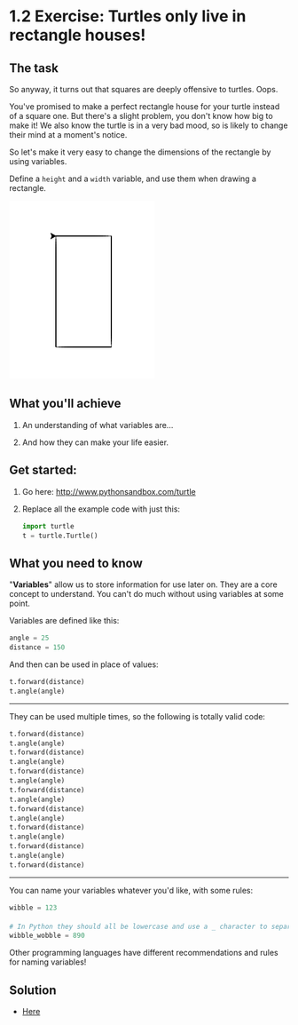 # 1.2 Exercise: Turtles only live in rectangle houses!

## The task

So anyway, it turns out that squares are deeply offensive to turtles. Oops.

You've promised to make a perfect rectangle house for your turtle instead of a square
one. But there's a slight problem, you don't know how big to make it! We also know the
turtle is in a very bad mood, so is likely to change their mind at a moment's notice.

So let's make it very easy to change the dimensions of the rectangle by using variables.

Define a `height` and a `width` variable, and use them when drawing a rectangle.

![Rectangle](1.2-rectangle.png?raw=true "A Rectangle")


## What you'll achieve

1) An understanding of what variables are...

2) And how they can make your life easier.


## Get started:

1) Go here: http://www.pythonsandbox.com/turtle

2) Replace all the example code with just this:

    ```python
    import turtle
    t = turtle.Turtle()
    ```


## What you need to know

"**Variables**" allow us to store information for use later on. They are a core concept
to understand. You can't do much without using variables at some point.

Variables are defined like this:

```python
angle = 25
distance = 150
```

And then can be used in place of values:

```python
t.forward(distance)
t.angle(angle)
```

---

They can be used multiple times, so the following is totally valid code:

```python
t.forward(distance)
t.angle(angle)
t.forward(distance)
t.angle(angle)
t.forward(distance)
t.angle(angle)
t.forward(distance)
t.angle(angle)
t.forward(distance)
t.angle(angle)
t.forward(distance)
t.angle(angle)
t.forward(distance)
t.angle(angle)
t.forward(distance)
```

---

You can name your variables whatever you'd like, with some rules:

```python
wibble = 123

# In Python they should all be lowercase and use a _ character to separate words:
wibble_wobble = 890
```

Other programming languages have different recommendations and rules for naming
variables!


## Solution

* [Here](1.2-solution.md)
